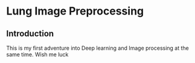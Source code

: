 # Lung Image Preprocessing

## Introduction

This is my first adventure into Deep learning and Image processing at the same
time. Wish me luck
